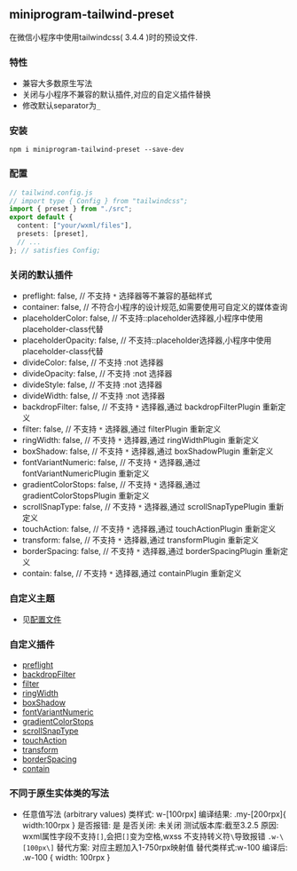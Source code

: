 ## miniprogram-tailwind-preset

在微信小程序中使用tailwindcss( 3.4.4 )时的预设文件.

### 特性

- 兼容大多数原生写法
- 关闭与小程序不兼容的默认插件,对应的自定义插件替换
- 修改默认separator为`_`

### 安装

`npm i miniprogram-tailwind-preset --save-dev`

### 配置

```ts
// tailwind.config.js
// import type { Config } from "tailwindcss";
import { preset } from "./src";
export default {
  content: ["your/wxml/files"],
  presets: [preset],
  // ...
}; // satisfies Config;
```

### 关闭的默认插件

- preflight: false, // 不支持 `*` 选择器等不兼容的基础样式
- container: false, // 不符合小程序的设计规范,如需要使用可自定义的媒体查询
- placeholderColor: false, // 不支持::placeholder选择器,小程序中使用placeholder-class代替
- placeholderOpacity: false, // 不支持::placeholder选择器,小程序中使用placeholder-class代替
- divideColor: false, // 不支持 :not 选择器
- divideOpacity: false, // 不支持 :not 选择器
- divideStyle: false, // 不支持 :not 选择器
- divideWidth: false, // 不支持 :not 选择器
- backdropFilter: false, // 不支持 `*` 选择器,通过 backdropFilterPlugin 重新定义
- filter: false, // 不支持 `*` 选择器,通过 filterPlugin 重新定义
- ringWidth: false, // 不支持 `*` 选择器,通过 ringWidthPlugin 重新定义
- boxShadow: false, // 不支持 `*` 选择器,通过 boxShadowPlugin 重新定义
- fontVariantNumeric: false, // 不支持 `*` 选择器,通过 fontVariantNumericPlugin 重新定义
- gradientColorStops: false, // 不支持 `*` 选择器,通过 gradientColorStopsPlugin 重新定义
- scrollSnapType: false, // 不支持 `*` 选择器,通过 scrollSnapTypePlugin 重新定义
- touchAction: false, // 不支持 `*` 选择器,通过 touchActionPlugin 重新定义
- transform: false, // 不支持 `*` 选择器,通过 transformPlugin 重新定义
- borderSpacing: false, // 不支持 `*` 选择器,通过 borderSpacingPlugin 重新定义
- contain: false, // 不支持 `*` 选择器,通过 containPlugin 重新定义

### 自定义主题

- 见[配置文件](dist/index.js)

### 自定义插件

- [preflight](dist/customPlugins/preflight.js)
- [backdropFilter](dist/customPlugins/backdropFilter.js)
- [filter](dist/customPlugins/filter.js)
- [ringWidth](dist/customPlugins/ringWidth.js)
- [boxShadow](dist/customPlugins/boxShadow.js)
- [fontVariantNumeric](dist/customPlugins/fontVariantNumeric.js)
- [gradientColorStops](dist/customPlugins/gradientColorStops.js)
- [scrollSnapType](dist/customPlugins/scrollSnapType.js)
- [touchAction](dist/customPlugins/touchAction.js)
- [transform](dist/customPlugins/transform.js)
- [borderSpacing](dist/customPlugins/borderSpacing.js)
- [contain](dist/customPlugins/contain.js)

### 不同于原生实体类的写法

- 任意值写法 (arbitrary values)
  类样式: w-[100rpx]
  编译结果: .my-\[200rpx\]{ width:100rpx }
  是否报错: 是
  是否关闭: 未关闭
  测试版本库:截至3.2.5
  原因: wxml属性字段不支持`[]`,会把`[]`变为空格,wxss 不支持转义符`\`导致报错 `.w-\[100px\]`
  替代方案: 对应主题加入1-750rpx映射值
  替代类样式:w-100
  编译后: .w-100 { width: 100rpx }
 